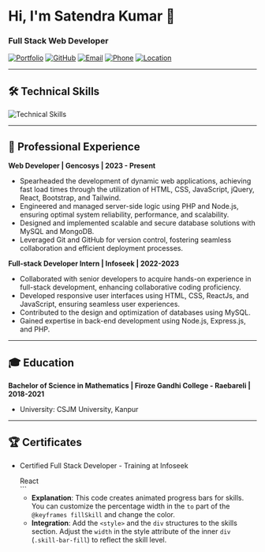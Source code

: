 # Hi, I'm Satendra Kumar 👋

### Full Stack Web Developer

[![Portfolio](https://img.shields.io/badge/Portfolio-satendra.inceptionspark.com-blue)](https://satendra.inceptionspark.com)
[![GitHub](https://img.shields.io/badge/GitHub-Satendra2312-black?style=flat-square&logo=GitHub)](https://github.com/Satendra2312)
[![Email](https://img.shields.io/badge/Email-sk.gautam9673@gmail.com-red?style=flat-square&logo=Gmail)](mailto:sk.gautam9673@gmail.com)
[![Phone](https://img.shields.io/badge/Phone-+91_8808662487-green?style=flat-square&logo=whatsapp)](https://wa.me/918808662487)
[![Location](https://img.shields.io/badge/Location-Lucknow,_India-yellow?style=flat-square&logo=GPS)](https://www.google.com/maps/place/Lucknow,+Uttar+Pradesh,+India)

---

## 🛠️ Technical Skills

<p align="left">
  <img src="https://skillicons.dev/icons?i=js,react,nodejs,express,php,html,css,bootstrap,tailwind,mysql,mongodb,git,github,vscode,postman,xampp"  alt="Technical Skills"/>
</p>

---

## 💼 Professional Experience

**Web Developer | Gencosys | 2023 - Present**

* Spearheaded the development of dynamic web applications, achieving fast load times through the utilization of HTML, CSS, JavaScript, jQuery, React, Bootstrap, and Tailwind.
* Engineered and managed server-side logic using PHP and Node.js, ensuring optimal system reliability, performance, and scalability.
* Designed and implemented scalable and secure database solutions with MySQL and MongoDB.
* Leveraged Git and GitHub for version control, fostering seamless collaboration and efficient deployment processes.

**Full-stack Developer Intern | Infoseek | 2022-2023**

* Collaborated with senior developers to acquire hands-on experience in full-stack development, enhancing collaborative coding proficiency.
* Developed responsive user interfaces using HTML, CSS, ReactJs, and JavaScript, ensuring seamless user experiences.
* Contributed to the design and optimization of databases using MySQL.
* Gained expertise in back-end development using Node.js, Express.js, and PHP.

---

## 🎓 Education

**Bachelor of Science in Mathematics | Firoze Gandhi College - Raebareli | 2018-2021**
* University: CSJM University, Kanpur

---

## 🏆 Certificates

* Certified Full Stack Developer - Training at Infoseek
    <div class="skill-name">React</div>
    <div class="skill-bar">
      <div class="skill-bar-fill" style="width: 90%;"></div>
    </div>
    ```

    * **Explanation**: This code creates animated progress bars for skills. You can customize the percentage width in the `to` part of the `@keyframes fillSkill` and change the color.
    * **Integration**: Add the `<style>` and the `div` structures to the skills section. Adjust the `width` in the style attribute of the inner `div` (`.skill-bar-fill`) to reflect the skill level.
